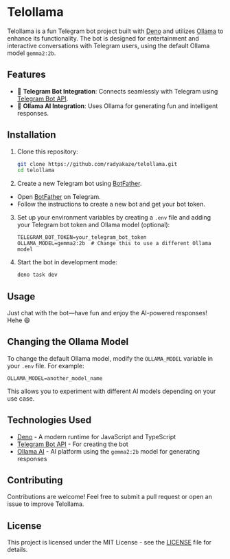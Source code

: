 
# Telollama

Telollama is a fun Telegram bot project built with [Deno](https://deno.land) and utilizes [Ollama](https://ollama.ai) to enhance its functionality. The bot is designed for entertainment and interactive conversations with Telegram users, using the default Ollama model `gemma2:2b`.

## Features

- 🤖 **Telegram Bot Integration**: Connects seamlessly with Telegram using [Telegram Bot API](https://core.telegram.org/bots/api).
- 💬 **Ollama AI Integration**: Uses Ollama for generating fun and intelligent responses.

## Installation

1. Clone this repository:

   ```bash
   git clone https://github.com/radyakaze/telollama.git
   cd telollama
   ```

2. Create a new Telegram bot using [BotFather](https://t.me/botfather).

  - Open [BotFather](https://t.me/botfather) on Telegram.
  - Follow the instructions to create a new bot and get your bot token.

3. Set up your environment variables by creating a `.env` file and adding your Telegram bot token and Ollama model (optional):

   ```env
   TELEGRAM_BOT_TOKEN=your_telegram_bot_token
   OLLAMA_MODEL=gemma2:2b  # Change this to use a different Ollama model
   ```

4. Start the bot in development mode:

   ```bash
   deno task dev
   ```

## Usage

Just chat with the bot—have fun and enjoy the AI-powered responses! Hehe 😄

## Changing the Ollama Model

To change the default Ollama model, modify the `OLLAMA_MODEL` variable in your `.env` file. For example:

```env
OLLAMA_MODEL=another_model_name
```

This allows you to experiment with different AI models depending on your use case.


## Technologies Used

- [Deno](https://deno.land/) - A modern runtime for JavaScript and TypeScript
- [Telegram Bot API](https://core.telegram.org/bots/api) - For creating the bot
- [Ollama AI](https://ollama.ai) - AI platform using the `gemma2:2b` model for generating responses

## Contributing

Contributions are welcome! Feel free to submit a pull request or open an issue to improve Telollama.

## License

This project is licensed under the MIT License - see the [LICENSE](LICENSE) file for details.
